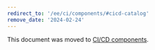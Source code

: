 ```yaml
---
redirect_to: '/ee/ci/components/#cicd-catalog'
remove_date: '2024-02-24'
---
```


This document was moved to [CI/CD components](index.md#cicd-catalog).

<!-- This redirect file can be deleted after <YYYY-MM-DD>. -->
<!-- Redirects that point to other docs in the same project expire in three months. -->
<!-- Redirects that point to docs in a different project or site (for example, link is not relative and starts with `https:`) expire in one year. -->
<!-- Before deletion, see: https://docs.gitlab.com/ee/development/documentation/redirects.html -->
